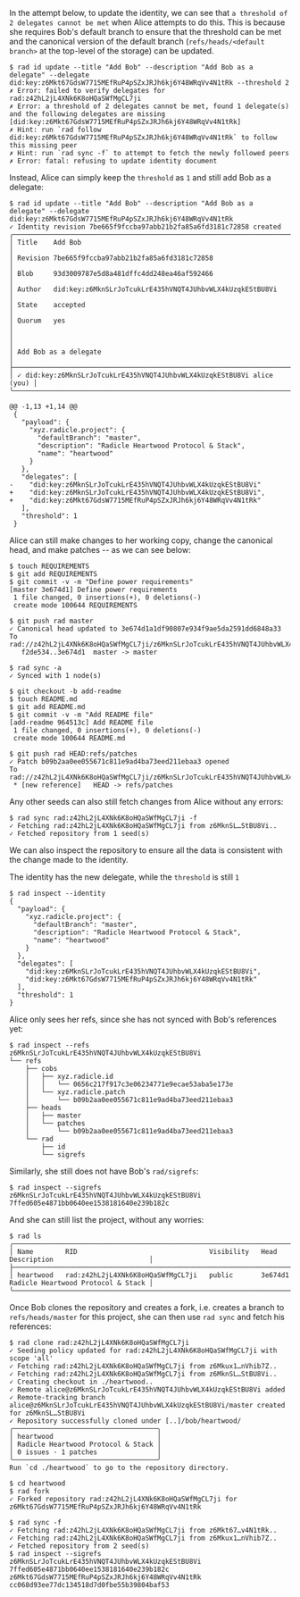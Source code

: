 In the attempt below, to update the identity, we can see that `a
threshold of 2 delegates cannot be met` when Alice attempts to do
this. This is because she requires Bob's default branch to ensure that
the threshold can be met and the canonical version of the default
branch (`refs/heads/<default branch>` at the top-level of the storage)
can be updated.

``` ~alice (fail)
$ rad id update --title "Add Bob" --description "Add Bob as a delegate" --delegate did:key:z6Mkt67GdsW7715MEfRuP4pSZxJRJh6kj6Y48WRqVv4N1tRk --threshold 2
✗ Error: failed to verify delegates for rad:z42hL2jL4XNk6K8oHQaSWfMgCL7ji
✗ Error: a threshold of 2 delegates cannot be met, found 1 delegate(s) and the following delegates are missing [did:key:z6Mkt67GdsW7715MEfRuP4pSZxJRJh6kj6Y48WRqVv4N1tRk]
✗ Hint: run `rad follow did:key:z6Mkt67GdsW7715MEfRuP4pSZxJRJh6kj6Y48WRqVv4N1tRk` to follow this missing peer
✗ Hint: run `rad sync -f` to attempt to fetch the newly followed peers
✗ Error: fatal: refusing to update identity document
```

Instead, Alice can simply keep the `threshold` as `1` and still add Bob as a delegate:

``` ~alice
$ rad id update --title "Add Bob" --description "Add Bob as a delegate" --delegate did:key:z6Mkt67GdsW7715MEfRuP4pSZxJRJh6kj6Y48WRqVv4N1tRk
✓ Identity revision 7be665f9fccba97abb21b2fa85a6fd3181c72858 created
╭────────────────────────────────────────────────────────────────────────╮
│ Title    Add Bob                                                       │
│ Revision 7be665f9fccba97abb21b2fa85a6fd3181c72858                      │
│ Blob     93d3009787e5d8a481dffc4dd248ea46af592466                      │
│ Author   did:key:z6MknSLrJoTcukLrE435hVNQT4JUhbvWLX4kUzqkEStBU8Vi      │
│ State    accepted                                                      │
│ Quorum   yes                                                           │
│                                                                        │
│ Add Bob as a delegate                                                  │
├────────────────────────────────────────────────────────────────────────┤
│ ✓ did:key:z6MknSLrJoTcukLrE435hVNQT4JUhbvWLX4kUzqkEStBU8Vi alice (you) │
╰────────────────────────────────────────────────────────────────────────╯

@@ -1,13 +1,14 @@
 {
   "payload": {
     "xyz.radicle.project": {
       "defaultBranch": "master",
       "description": "Radicle Heartwood Protocol & Stack",
       "name": "heartwood"
     }
   },
   "delegates": [
-    "did:key:z6MknSLrJoTcukLrE435hVNQT4JUhbvWLX4kUzqkEStBU8Vi"
+    "did:key:z6MknSLrJoTcukLrE435hVNQT4JUhbvWLX4kUzqkEStBU8Vi",
+    "did:key:z6Mkt67GdsW7715MEfRuP4pSZxJRJh6kj6Y48WRqVv4N1tRk"
   ],
   "threshold": 1
 }
```

Alice can still make changes to her working copy, change the canonical
head, and make patches -- as we can see below:

``` ~alice
$ touch REQUIREMENTS
$ git add REQUIREMENTS
$ git commit -v -m "Define power requirements"
[master 3e674d1] Define power requirements
 1 file changed, 0 insertions(+), 0 deletions(-)
 create mode 100644 REQUIREMENTS
```

``` ~alice (stderr) RAD_SOCKET=/dev/null
$ git push rad master
✓ Canonical head updated to 3e674d1a1df90807e934f9ae5da2591dd6848a33
To rad://z42hL2jL4XNk6K8oHQaSWfMgCL7ji/z6MknSLrJoTcukLrE435hVNQT4JUhbvWLX4kUzqkEStBU8Vi
   f2de534..3e674d1  master -> master
```

``` ~alice
$ rad sync -a
✓ Synced with 1 node(s)
```

``` ~alice
$ git checkout -b add-readme
$ touch README.md
$ git add README.md
$ git commit -v -m "Add README file"
[add-readme 964513c] Add README file
 1 file changed, 0 insertions(+), 0 deletions(-)
 create mode 100644 README.md
```

``` ~alice (stderr) RAD_SOCKET=/dev/null
$ git push rad HEAD:refs/patches
✓ Patch b09b2aa0ee055671c811e9ad4ba73eed211ebaa3 opened
To rad://z42hL2jL4XNk6K8oHQaSWfMgCL7ji/z6MknSLrJoTcukLrE435hVNQT4JUhbvWLX4kUzqkEStBU8Vi
 * [new reference]   HEAD -> refs/patches
```

Any other seeds can also still fetch changes from Alice without any
errors:

``` ~seed
$ rad sync rad:z42hL2jL4XNk6K8oHQaSWfMgCL7ji -f
✓ Fetching rad:z42hL2jL4XNk6K8oHQaSWfMgCL7ji from z6MknSL…StBU8Vi..
✓ Fetched repository from 1 seed(s)
```

We can also inspect the repository to ensure all the data is
consistent with the change made to the identity.

The identity has the new delegate, while the `threshold` is still `1`

``` ~alice
$ rad inspect --identity
{
  "payload": {
    "xyz.radicle.project": {
      "defaultBranch": "master",
      "description": "Radicle Heartwood Protocol & Stack",
      "name": "heartwood"
    }
  },
  "delegates": [
    "did:key:z6MknSLrJoTcukLrE435hVNQT4JUhbvWLX4kUzqkEStBU8Vi",
    "did:key:z6Mkt67GdsW7715MEfRuP4pSZxJRJh6kj6Y48WRqVv4N1tRk"
  ],
  "threshold": 1
}
```

Alice only sees her refs, since she has not synced with Bob's
references yet:

``` ~alice
$ rad inspect --refs
z6MknSLrJoTcukLrE435hVNQT4JUhbvWLX4kUzqkEStBU8Vi
└── refs
    ├── cobs
    │   ├── xyz.radicle.id
    │   │   └── 0656c217f917c3e06234771e9ecae53aba5e173e
    │   └── xyz.radicle.patch
    │       └── b09b2aa0ee055671c811e9ad4ba73eed211ebaa3
    ├── heads
    │   ├── master
    │   └── patches
    │       └── b09b2aa0ee055671c811e9ad4ba73eed211ebaa3
    └── rad
        ├── id
        └── sigrefs
```

Similarly, she still does not have Bob's `rad/sigrefs`:

``` ~alice
$ rad inspect --sigrefs
z6MknSLrJoTcukLrE435hVNQT4JUhbvWLX4kUzqkEStBU8Vi 7ffed605e4871bb0640ee1538181640e239b182c
```

And she can still list the project, without any worries:

``` ~alice
$ rad ls
╭───────────────────────────────────────────────────────────────────────────────────────────────────────────╮
│ Name        RID                                 Visibility   Head      Description                        │
├───────────────────────────────────────────────────────────────────────────────────────────────────────────┤
│ heartwood   rad:z42hL2jL4XNk6K8oHQaSWfMgCL7ji   public       3e674d1   Radicle Heartwood Protocol & Stack │
╰───────────────────────────────────────────────────────────────────────────────────────────────────────────╯
```

Once Bob clones the repository and creates a fork, i.e. creates a
branch to `refs/heads/master` for this project, she can then use `rad
sync` and fetch his references:

``` ~bob
$ rad clone rad:z42hL2jL4XNk6K8oHQaSWfMgCL7ji
✓ Seeding policy updated for rad:z42hL2jL4XNk6K8oHQaSWfMgCL7ji with scope 'all'
✓ Fetching rad:z42hL2jL4XNk6K8oHQaSWfMgCL7ji from z6Mkux1…nVhib7Z..
✓ Fetching rad:z42hL2jL4XNk6K8oHQaSWfMgCL7ji from z6MknSL…StBU8Vi..
✓ Creating checkout in ./heartwood..
✓ Remote alice@z6MknSLrJoTcukLrE435hVNQT4JUhbvWLX4kUzqkEStBU8Vi added
✓ Remote-tracking branch alice@z6MknSLrJoTcukLrE435hVNQT4JUhbvWLX4kUzqkEStBU8Vi/master created for z6MknSL…StBU8Vi
✓ Repository successfully cloned under [..]/bob/heartwood/
╭────────────────────────────────────╮
│ heartwood                          │
│ Radicle Heartwood Protocol & Stack │
│ 0 issues · 1 patches               │
╰────────────────────────────────────╯
Run `cd ./heartwood` to go to the repository directory.
```

``` ~bob
$ cd heartwood
$ rad fork
✓ Forked repository rad:z42hL2jL4XNk6K8oHQaSWfMgCL7ji for z6Mkt67GdsW7715MEfRuP4pSZxJRJh6kj6Y48WRqVv4N1tRk
```

``` ~alice
$ rad sync -f
✓ Fetching rad:z42hL2jL4XNk6K8oHQaSWfMgCL7ji from z6Mkt67…v4N1tRk..
✓ Fetching rad:z42hL2jL4XNk6K8oHQaSWfMgCL7ji from z6Mkux1…nVhib7Z..
✓ Fetched repository from 2 seed(s)
$ rad inspect --sigrefs
z6MknSLrJoTcukLrE435hVNQT4JUhbvWLX4kUzqkEStBU8Vi 7ffed605e4871bb0640ee1538181640e239b182c
z6Mkt67GdsW7715MEfRuP4pSZxJRJh6kj6Y48WRqVv4N1tRk cc068d93ee77dc134518d7d0fbe55b39804baf53
```
